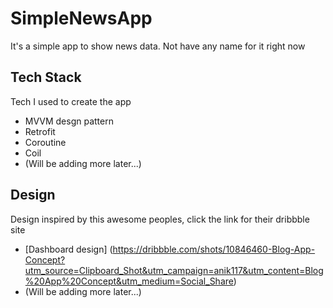 # SimpleNewsApp
It's a simple app to show news data. Not have any name for it right now

## Tech Stack
Tech I used to create the app 
* MVVM desgn pattern
* Retrofit
* Coroutine
* Coil
* (Will be adding more later...)

## Design
Design inspired by this awesome peoples, click the link for their dribbble site
* [Dashboard design] (https://dribbble.com/shots/10846460-Blog-App-Concept?utm_source=Clipboard_Shot&utm_campaign=anik117&utm_content=Blog%20App%20Concept&utm_medium=Social_Share)
* (Will be adding more later...)
